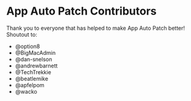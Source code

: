 # App Auto Patch Contributors

Thank you to everyone that has helped to make App Auto Patch better! Shoutout to:

- @option8
- @BigMacAdmin
- @dan-snelson
- @andrewbarnett
- @TechTrekkie
- @beatlemike
- @apfelpom
- @wacko
